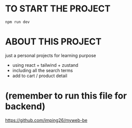 # TO START THE PROJECT 
 ``npm run dev``
 
 # ABOUT THIS PROJECT

 just a personal projects for learning purpose 
 - using react + tailwind + zustand
 - including all the search terms
 - add to cart / product detail

# (remember to run this file for backend)  
<https://github.com/imping26/myweb-be>